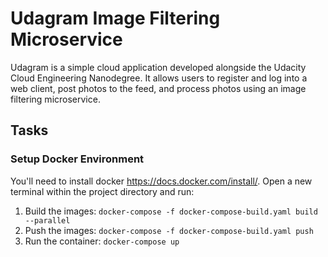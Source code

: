 # Udagram Image Filtering Microservice

Udagram is a simple cloud application developed alongside the Udacity Cloud Engineering Nanodegree. It allows users to register and log into a web client, post photos to the feed, and process photos using an image filtering microservice.



## Tasks

### Setup Docker Environment
You'll need to install docker https://docs.docker.com/install/. Open a new terminal within the project directory and run:

1. Build the images: `docker-compose -f docker-compose-build.yaml build --parallel`
2. Push the images: `docker-compose -f docker-compose-build.yaml push`
3. Run the container: `docker-compose up`


